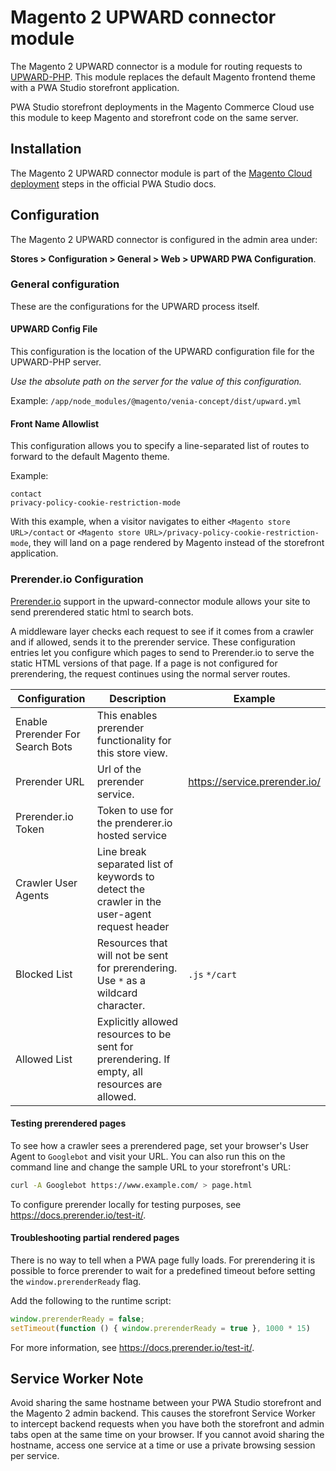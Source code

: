 # Magento 2 UPWARD connector module

The Magento 2 UPWARD connector is a module for routing requests to [UPWARD-PHP][].
This module replaces the default Magento frontend theme with a PWA Studio storefront application.

PWA Studio storefront deployments in the Magento Commerce Cloud use this module to keep Magento and storefront code on the same server.

## Installation

The Magento 2 UPWARD connector module is part of the [Magento Cloud deployment][] steps in the official PWA Studio docs.

## Configuration

The Magento 2 UPWARD connector is configured in the admin area under:

**Stores > Configuration > General > Web > UPWARD PWA Configuration**.

### General configuration

These are the configurations for the UPWARD process itself.
#### UPWARD Config File

This configuration is the location of the UPWARD configuration file for the UPWARD-PHP server.

_Use the absolute path on the server for the value of this configuration._

Example: `/app/node_modules/@magento/venia-concept/dist/upward.yml`

#### Front Name Allowlist

This configuration allows you to specify a line-separated list of routes to forward to the default Magento theme.

Example:

```text
contact
privacy-policy-cookie-restriction-mode
```

With this example, when a visitor navigates to either `<Magento store URL>/contact` or `<Magento store URL>/privacy-policy-cookie-restriction-mode`, they will land on a page rendered by Magento instead of the storefront application.

### Prerender.io Configuration

[Prerender.io][] support in the upward-connector module allows your site to send prerendered static html to search bots.

A middleware layer checks each request to see if it comes from a crawler and if allowed, sends it to the prerender service.
These configuration entries let you configure which pages to send to Prerender.io to serve the static HTML versions of that page.
If a page is not configured for prerendering, the request continues using the normal server routes.

| Configuration                    | Description                                                                                    | Example                       |
| -------------------------------- | ---------------------------------------------------------------------------------------------- | ----------------------------- |
| Enable Prerender For Search Bots | This enables prerender functionality for this store view.                                      |                               |
| Prerender URL                    | Url of the prerender service.                                                                  | https://service.prerender.io/ |
| Prerender.io Token               | Token to use for the prenderer.io hosted service                                               |                               |
| Crawler User Agents              | Line break separated list of keywords to detect the crawler in the user-agent request header   |                               |
| Blocked List                     | Resources that will not be sent for prerendering. Use `*` as a wildcard character.             | `.js` `*/cart`                |
| Allowed List                     | Explicitly allowed resources to be sent for prerendering. If empty, all resources are allowed. |                               |

#### Testing prerendered pages

To see how a crawler sees a prerendered page, set your browser's User Agent to `Googlebot` and visit your URL.
You can also run this on the command line and change the sample URL to your storefront's URL:

``` sh
curl -A Googlebot https://www.example.com/ > page.html
```

To configure prerender locally for testing purposes, see https://docs.prerender.io/test-it/.

#### Troubleshooting partial rendered pages

There is no way to tell when a PWA page fully loads.
For prerendering it is possible to force prerender to wait for a predefined timeout before setting the `window.prerenderReady` flag.

Add the following to the runtime script:

``` js
window.prerenderReady = false;
setTimeout(function () { window.prerenderReady = true }, 1000 * 15)
```

For more information, see https://docs.prerender.io/test-it/.

## Service Worker Note

Avoid sharing the same hostname between your PWA Studio storefront and the Magento 2 admin backend.
This causes the storefront Service Worker to intercept backend requests when you have both the storefront and admin tabs open at the same time on your browser.
If you cannot avoid sharing the hostname, access one service at a time or use a private browsing session per service.

[upward-php]: https://github.com/magento/upward-php
[magento cloud deployment]: http://pwastudio.io/tutorials/cloud-deploy/
[prerender.io]: https://docs.prerender.io/
